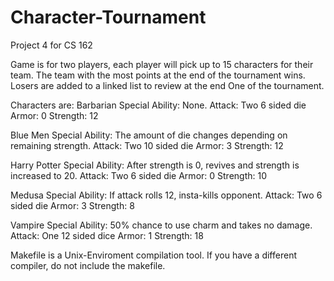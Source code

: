 # Character-Tournament
Project 4 for CS 162

Game is for two players, each player will pick up to 15 characters for their team. The team with the most points at the end of the tournament wins.
Losers are added to a linked list to review at the end One of the tournament.

Characters are:
Barbarian
  Special Ability: None.
  Attack: Two 6 sided die
  Armor: 0
  Strength: 12
  
Blue Men
  Special Ability: The amount of die changes depending on remaining strength.
  Attack: Two 10 sided die
  Armor: 3
  Strength: 12
  
Harry Potter
  Special Ability: After strength is 0, revives and strength is increased to 20.
  Attack: Two 6 sided die
  Armor: 0
  Strength: 10
  
Medusa
  Special Ability: If attack rolls 12, insta-kills opponent.
  Attack: Two 6 sided die
  Armor: 3
  Strength: 8
  
Vampire
  Special Ability: 50% chance to use charm and takes no damage.
  Attack: One 12 sided dice
  Armor: 1
  Strength: 18
  
Makefile is a Unix-Enviroment compilation tool. If you have a different compiler, do not include the makefile.
